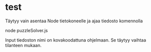 # test

Täytyy vain asentaa Node tietokoneelle ja ajaa tiedosto komennolla

node puzzleSolver.js

Input tiedoston nimi on kovakoodattuna ohjelmaan. Se täytyy vaihtaa tilanteen mukaan.
